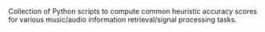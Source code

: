 Collection of Python scripts to compute common heuristic accuracy scores for various music/audio information retrieval/signal processing tasks.
